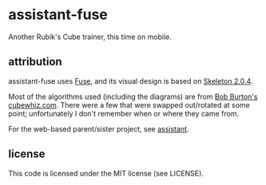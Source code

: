 # assistant-fuse
Another Rubik's Cube trainer, this time on mobile.

## attribution
assistant-fuse uses [Fuse](https://www.fusetools.com/), and its visual design is based on [Skeleton 2.0.4](http://getskeleton.com/).

Most of the algorithms used (including the diagrams) are from [Bob Burton's cubewhiz.com](http://www.cubewhiz.com/). There were a few that were swapped out/rotated at some point; unfortunately I don't remember when or where they came from.

For the web-based parent/sister project, see [assistant](https://github.com/yupferris/assistant).

## license
This code is licensed under the MIT license (see LICENSE).
